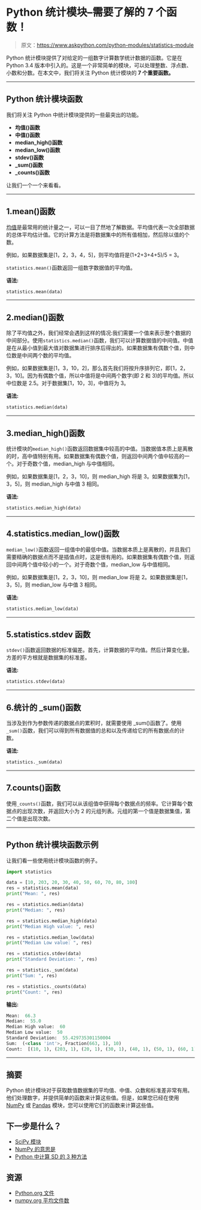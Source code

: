 # Python 统计模块–需要了解的 7 个函数！

> 原文：<https://www.askpython.com/python-modules/statistics-module>

Python 统计模块提供了对给定的一组数字计算数学统计数据的函数。它是在 Python 3.4 版本中引入的。这是一个非常简单的模块，可以处理整数、浮点数、小数和分数。在本文中，我们将关注 Python 统计模块的 **7 个重要函数。**

* * *

## Python 统计模块函数

我们将关注 Python 中统计模块提供的一些最突出的功能。

*   **均值()函数**
*   **中值()函数**
*   **median_high()函数**
*   **median_low()函数**
*   **stdev()函数**
*   **_sum()函数**
*   **_counts()函数**

让我们一个一个来看看。

* * *

## 1.mean()函数

[均值](https://www.askpython.com/python/examples/mean-and-standard-deviation-python)是最常用的统计量之一，可以一目了然地了解数据。平均值代表一次全部数据的总体平均估计值。它的计算方法是将数据集中的所有值相加，然后除以值的个数。

例如，如果数据集是[1，2，3，4，5]，则平均值将是(1+2+3+4+5)/5 = 3。

`statistics.mean()`函数返回一组数字数据值的平均值。

**语法:**

```py
statistics.mean(data)

```

* * *

## 2.median()函数

除了平均值之外，我们经常会遇到这样的情况:我们需要一个值来表示整个数据的中间部分。使用`statistics.median()`函数，我们可以计算数据值的中间值。中值是在从最小值到最大值对数据集进行排序后得出的。如果数据集有偶数个值，则中位数是中间两个数的平均值。

例如，如果数据集是[1，3，10，2]，那么首先我们将按升序排列它，即[1，2，3，10]。因为有偶数个值，所以中值将是中间两个数字(即 2 和 3)的平均值。所以中位数是 2.5。对于数据集[1，10，3]，中值将为 3。

**语法:**

```py
statistics.median(data)

```

* * *

## 3.median_high()函数

统计模块的`median_high()`函数返回数据集中较高的中值。当数据值本质上是离散的时，高中值特别有用。如果数据集有偶数个值，则返回中间两个值中较高的一个。对于奇数个值，median_high 与中值相同。

例如，如果数据集是[1，2，3，10]，则 median_high 将是 3。如果数据集为[1，3，5]，则 median_high 与中值 3 相同。

**语法:**

```py
statistics.median_high(data)

```

* * *

## 4.statistics.median_low()函数

`median_low()`函数返回一组值中的最低中值。当数据本质上是离散的，并且我们需要精确的数据点而不是插值点时，这是很有用的。如果数据集有偶数个值，则返回中间两个值中较小的一个。对于奇数个值，median_low 与中值相同。

例如，如果数据集是[1，2，3，10]，则 median_low 将是 2。如果数据集是[1，3，5]，则 median_low 与中值 3 相同。

**语法:**

```py
statistics.median_low(data)

```

* * *

## 5.statistics.stdev 函数

`stdev()`函数返回数据的标准偏差。首先，计算数据的平均值。然后计算变化量。方差的平方根就是数据集的标准差。

**语法:**

```py
statistics.stdev(data)

```

* * *

## 6.统计的 _sum()函数

当涉及到作为参数传递的数据点的累积时，就需要使用 _sum()函数了。使用`_sum()`函数，我们可以得到所有数据值的总和以及传递给它的所有数据点的计数。

**语法:**

```py
statistics._sum(data)

```

* * *

## 7.counts()函数

使用`_counts()`函数，我们可以从该组值中获得每个数据点的频率。它计算每个数据点的出现次数，并返回大小为 2 的元组列表。元组的第一个值是数据集值，第二个值是出现次数。

* * *

## Python 统计模块函数示例

让我们看一些使用统计模块函数的例子。

```py
import statistics

data = [10, 203, 20, 30, 40, 50, 60, 70, 80, 100]
res = statistics.mean(data)
print("Mean: ", res)

res = statistics.median(data)
print("Median: ", res)

res = statistics.median_high(data)
print("Median High value: ", res)

res = statistics.median_low(data)
print("Median Low value: ", res)

res = statistics.stdev(data)
print("Standard Deviation: ", res)

res = statistics._sum(data)
print("Sum: ", res)

res = statistics._counts(data)
print("Count: ", res)

```

**输出:**

```py
Mean:  66.3
Median:  55.0
Median High value:  60
Median Low value:  50
Standard Deviation:  55.429735301150004
Sum:  (<class 'int'>, Fraction(663, 1), 10)
Count:  [(10, 1), (203, 1), (20, 1), (30, 1), (40, 1), (50, 1), (60, 1), (70, 1), (80, 1), (100, 1)]    

```

* * *

## 摘要

Python 统计模块对于获取数值数据集的平均值、中值、众数和标准差非常有用。他们处理数字，并提供简单的函数来计算这些值。但是，如果您已经在使用 [NumPy](https://www.askpython.com/python-modules/numpy/python-numpy-module) 或 [Pandas](https://www.askpython.com/python-modules/pandas/python-pandas-module-tutorial) 模块，您可以使用它们的函数来计算这些值。

## 下一步是什么？

*   [SciPy 模块](https://www.askpython.com/python-modules/python-scipy)
*   [NumPy 的意思是](https://www.askpython.com/python-modules/numpy/mean-of-a-numpy-array)
*   [Python 中计算 SD 的 3 种方法](https://www.askpython.com/python/examples/standard-deviation)

## 资源

*   [Python.org 文件](https://docs.python.org/3/library/statistics.html#module-statistics)
*   [numpy.org 平均文件数](https://numpy.org/doc/stable/reference/generated/numpy.mean.html)